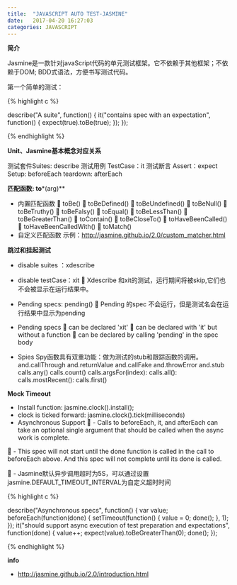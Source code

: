 ```yaml
---
title:  "JAVASCRIPT AUTO TEST-JASMINE"
date:   2017-04-20 16:27:03
categories: JAVASCRIPT
---
```


**简介**

Jasmine是一款针对javaScript代码的单元测试框架。它不依赖于其他框架；不依赖于DOM; BDD式语法，方便书写测试代码。

第一个简单的测试：

{% highlight c %}

describe("A suite", function() {
  it("contains spec with an expectation", function() {
    expect(true).toBe(true);
  });
});

{% endhighlight %}

**Unit、Jasmine基本概念对应关系**

测试套件Suites: describe
测试用例 TestCase：it
测试断言 Assert：expect
Setup: beforeEach
teardown: afterEach

**匹配函数: to***(arg)**

- 内置匹配函数
	toBe()
	toBeDefined()
	toBeUndefined()
	toBeNull()
	toBeTruthy()
	toBeFalsy()
	toEqual()
	toBeLessThan()
	toBeGreaterThan()
	toContain()
	toBeCloseTo()
	toHaveBeenCalled()
	toHaveBeenCalledWith()
	toMatch()
- 自定义匹配函数
	示例：http://jasmine.github.io/2.0/custom_matcher.html

**跳过和挂起测试**

- disable suites ：xdescribe

- disable testCase：xit
	Xdescribe 和xit的测试，运行期间将被skip,它们也不会被显示在运行结果中。

- Pending specs: pending()
	Pending 的spec 不会运行，但是测试名会在运行结果中显示为pending

- Pending specs
	can be declared 'xit'
	can be declared with 'it' but without a function
	can be declared by calling 'pending' in the spec body

- Spies
	Spy函数具有双重功能：做为测试的stub和跟踪函数的调用。
	and.callThrough
	and.returnValue
	and.callFake
	and.throwError
	and.stub
	calls.any()
	calls.count()
	calls.argsFor(index):
	calls.all():
	calls.mostRecent():
	calls.first()

**Mock Timeout**
- Install function: jasmine.clock().install();
- clock is ticked forward: jasmine.clock().tick(milliseconds)
- Asynchronous Support
	- Calls to beforeEach, it, and afterEach can take an optional single argument that should be called when the async work is complete.

	- This spec will not start until the done function is called in the call to beforeEach above. And this spec will not complete until its done is called.

	- Jasmine默认异步调用超时为5S，可以通过设置jasmine.DEFAULT_TIMEOUT_INTERVAL为自定义超时时间

{% highlight c %}

describe("Asynchronous specs", function() {
  var value;
beforeEach(function(done) {
    setTimeout(function() {
      value = 0;
      done();
    }, 1);
  });
it("should support async execution of test preparation and expectations", function(done) {
    value++;
    expect(value).toBeGreaterThan(0);
    done();
  });

{% endhighlight %}

**info**
- http://jasmine.github.io/2.0/introduction.html
